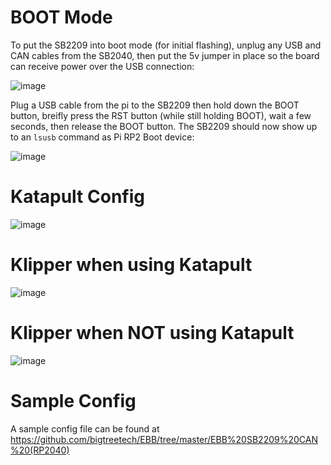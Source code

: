 # BOOT Mode


To put the SB2209 into boot mode (for initial flashing), unplug any USB and CAN cables from the SB2040, then put the 5v jumper in place so the board can receive power over the USB connection:

![image](https://github.com/Esoterical/voron_canbus/assets/124253477/e8daeabf-3c85-45cb-89e3-0735cca961dd)

Plug a USB cable from the pi to the SB2209 then hold down the BOOT button, breifly press the RST button (while still holding BOOT), wait a few seconds, then release the BOOT button. The SB2209 should now show up to an `lsusb` command as Pi RP2 Boot device:

![image](https://github.com/Esoterical/voron_canbus/assets/124253477/fda3a72c-b255-46fd-ab11-938c92844d42)



# Katapult Config

![image](https://github.com/Esoterical/voron_canbus/assets/124253477/385cf2be-e3a2-4b74-8eaa-824c91d442f7)


# Klipper when using Katapult

![image](https://github.com/Esoterical/voron_canbus/assets/124253477/aac98e3a-472f-4934-9000-13de6e66849e)



# Klipper when **NOT** using Katapult

![image](https://github.com/Esoterical/voron_canbus/assets/124253477/72c34057-2c5e-46ff-9d87-05dddf013b27)

# Sample Config

A sample config file can be found at https://github.com/bigtreetech/EBB/tree/master/EBB%20SB2209%20CAN%20(RP2040)


